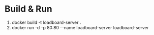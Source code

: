 # Build & Run
1. docker build -t loadboard-server .
2. docker run -d -p 80:80 --name loadboard-server loadboard-server